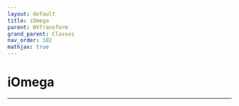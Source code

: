 ```yaml
---
layout: default
title: iOmega
parent: WVTransform
grand_parent: Classes
nav_order: 102
mathjax: true
---
```


#  iOmega




---

